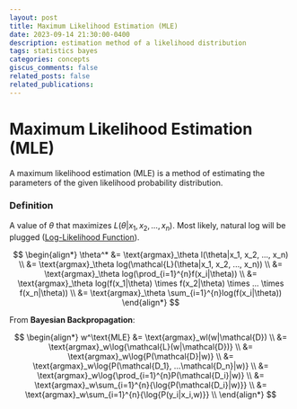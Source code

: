 ```yaml
---
layout: post
title: Maximum Likelihood Estimation (MLE)
date: 2023-09-14 21:30:00-0400
description: estimation method of a likelihood distribution
tags: statistics bayes
categories: concepts
giscus_comments: false
related_posts: false
related_publications:
---
```


# Maximum Likelihood Estimation (MLE)

A maximum likelihood estimation (MLE) is a method of estimating the parameters of the given likelihood probability distribution.

### Definition

A value of $\theta$ that maximizes $L(\theta|x_1,  x_2, ..., x_n)$.
Most likely, natural log will be plugged ([Log-Likelihood Function](https://3seoksw.github.io/blog/2023/likelihood)).

$$
\begin{align*}
	\theta^* &= \text{argmax}_\theta l(\theta|x_1, x_2, ..., x_n) \\
	&= \text{argmax}_\theta log(\mathcal{L}(\theta|x_1, x_2, ..., x_n)) \\
	&= \text{argmax}_\theta log(\prod_{i=1}^{n}f(x_i|\theta)) \\
	&= \text{argmax}_\theta log(f(x_1|\theta) \times f(x_2|\theta) \times ... \times f(x_n|\theta)) \\
	&= \text{argmax}_\theta \sum_{i=1}^{n}log(f(x_i|\theta))
\end{align*}
$$

From **Bayesian Backpropagation**:

$$
\begin{align*}
	w^\text{MLE} &= \text{argmax}_wl(w|\mathcal{D}) \\
	&= \text{argmax}_w\log{\mathcal{L}(w|\mathcal{D})} \\
	&= \text{argmax}_w\log{P(\mathcal{D}|w)} \\
	&= \text{argmax}_w\log{P(\mathcal{D_1}, ...\mathcal{D_n}|w)} \\
	&= \text{argmax}_w\log{\prod_{i=1}^{n}P(\mathcal{D_i}|w)} \\
	&= \text{argmax}_w\sum_{i=1}^{n}{\log{P(\mathcal{D_i}|w)}} \\
	&= \text{argmax}_w\sum_{i=1}^{n}{\log{P(y_i|x_i,w)}} \\
\end{align*}
$$
